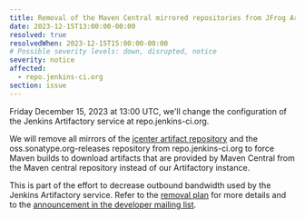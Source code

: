 ```yaml
---
title: Removal of the Maven Central mirrored repositories from JFrog Artifactory (repo.jenkins-ci.org)
date: 2023-12-15T13:00:00-00:00
resolved: true
resolvedWhen: 2023-12-15T15:00:00-00:00
# Possible severity levels: down, disrupted, notice
severity: notice
affected:
  - repo.jenkins-ci.org
section: issue
---
```


Friday December 15, 2023 at 13:00 UTC, we'll change the configuration of the Jenkins Artifactory service at repo.jenkins-ci.org.

We will remove all mirrors of the [jcenter artifact repository](https://jfrog.com/blog/into-the-sunset-bintray-jcenter-gocenter-and-chartcenter/) and the oss.sonatype.org-releases repository from repo.jenkins-ci.org to force Maven builds to download artifacts that are provided by Maven Central from the Maven central repository instead of our Artifactory instance.

This is part of the effort to decrease outbound bandwidth used by the Jenkins Artifactory service.
Refer to the [removal plan](https://github.com/jenkins-infra/helpdesk/issues/3842) for more details and to the [announcement in the developer mailing list](https://groups.google.com/g/jenkinsci-dev/c/Jn_4U-KQUqg/m/N5i6VH7_AAAJ).
